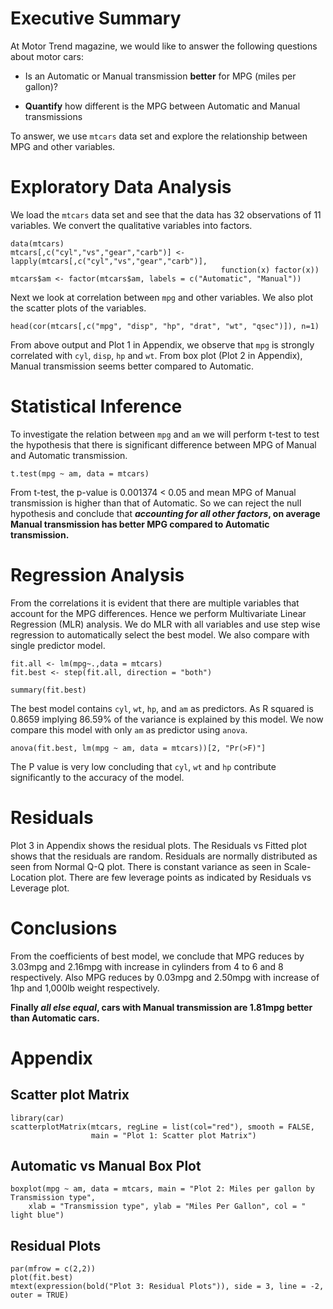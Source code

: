 # Executive Summary

At Motor Trend magazine, we would like to answer the following questions about motor cars:

- Is an Automatic or Manual transmission **better** for MPG (miles per gallon)?

- **Quantify** how different is the MPG between Automatic and Manual transmissions

To answer, we use `mtcars` data set and explore the relationship between MPG and other variables.

# Exploratory Data Analysis

We load the `mtcars` data set and see that the data has 32 observations of 11 variables. We convert the qualitative variables into factors. 
```{r}
data(mtcars)
mtcars[,c("cyl","vs","gear","carb")] <- lapply(mtcars[,c("cyl","vs","gear","carb")],
                                               function(x) factor(x))
mtcars$am <- factor(mtcars$am, labels = c("Automatic", "Manual"))
```
Next we look at correlation between `mpg` and other variables. We also plot the scatter plots of the variables. 
```{r}
head(cor(mtcars[,c("mpg", "disp", "hp", "drat", "wt", "qsec")]), n=1)

```
From above output and Plot 1 in Appendix, we observe that `mpg` is strongly correlated with `cyl`, `disp`, `hp` and `wt`. From box plot (Plot 2 in Appendix), Manual transmission seems better compared to Automatic.

# Statistical Inference
To investigate the relation between `mpg` and `am` we will perform t-test to test the hypothesis that there is significant difference between MPG of Manual and Automatic transmission. 
```{r}
t.test(mpg ~ am, data = mtcars)
```
From t-test, the p-value is 0.001374 < 0.05 and mean MPG of Manual transmission is higher than that of Automatic. So we can reject the null hypothesis and conclude that **_accounting for all other factors_, on average Manual transmission has better MPG compared to Automatic transmission.**

# Regression Analysis
From the correlations it is evident that there are multiple variables that account for the MPG differences. Hence we perform Multivariate Linear Regression (MLR) analysis. We do MLR with all variables and use step wise regression to automatically select the best model. We also compare with single predictor model.   
```{r results="hide"}
fit.all <- lm(mpg~.,data = mtcars)
fit.best <- step(fit.all, direction = "both")
```
```{r}
summary(fit.best)
```
The best model contains `cyl`, `wt`, `hp`, and `am` as predictors. As R squared is 0.8659 implying 86.59% of the variance is explained by this model. We now compare this model with only `am` as predictor using `anova`.
```{r}
anova(fit.best, lm(mpg ~ am, data = mtcars))[2, "Pr(>F)"]
```
The P value is very low concluding that `cyl`, `wt` and `hp` contribute significantly to the accuracy of the model. 


# Residuals
Plot 3 in Appendix shows the residual plots. The Residuals vs Fitted plot shows that the residuals are random. Residuals are normally distributed as seen from Normal Q-Q plot. There is constant variance as seen in Scale-Location plot. There are few leverage points as indicated by Residuals vs Leverage plot.   

# Conclusions 
From the coefficients of best model, we conclude that MPG reduces by 3.03mpg and 2.16mpg with increase in cylinders from 4 to 6 and 8 respectively. Also MPG reduces by 0.03mpg and 2.50mpg with increase of 1hp and 1,000lb weight respectively. 

**Finally _all else equal_, cars with Manual transmission are 1.81mpg better than Automatic cars.**      


# Appendix
## Scatter plot Matrix
```{r message=FALSE, warning=FALSE, fig.height = 10, fig.width = 10, fig.align = "center"}
library(car)
scatterplotMatrix(mtcars, regLine = list(col="red"), smooth = FALSE, 
                  main = "Plot 1: Scatter plot Matrix")
```


## Automatic vs Manual Box Plot
```{r fig.height = 10, fig.width = 10, fig.align = "center"}
boxplot(mpg ~ am, data = mtcars, main = "Plot 2: Miles per gallon by Transmission type", 
    xlab = "Transmission type", ylab = "Miles Per Gallon", col = " light blue")
```


## Residual Plots
```{r fig.height = 10, fig.width = 10, fig.align = "center"}
par(mfrow = c(2,2))
plot(fit.best)
mtext(expression(bold("Plot 3: Residual Plots")), side = 3, line = -2, outer = TRUE)
```
